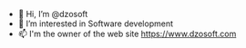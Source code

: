 - 👋 Hi, I’m @dzosoft
- 👀 I’m interested in Software development
- 📫 I'm the owner of the web site  https://www.dzosoft.com

<!---
dzosoft/dzosoft is a ✨ special ✨ repository because its `README.md` (this file) appears on your GitHub profile.
You can click the Preview link to take a look at your changes.
--->
